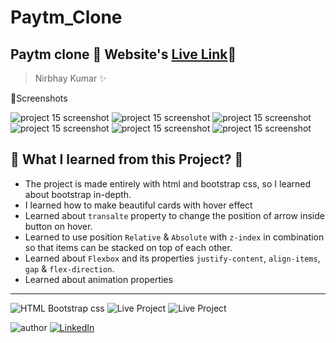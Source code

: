 # Paytm_Clone
## Paytm clone 🚀 Website's [Live Link](https://nirbhaykr.in/Paytm%20Clone/)🔗
>Nirbhay Kumar ✨

📸Screenshots

![project 15 screenshot](./Screenshots/Screenshot(504).png)
![project 15 screenshot](./Screenshots/Screenshot(505).png)
![project 15 screenshot](./Screenshots/Screenshot(506).png)
![project 15 screenshot](./Screenshots/Screenshot(507).png)
![project 15 screenshot](./Screenshots/Screenshot(508).png)
![project 15 screenshot](./Screenshots/Screenshot(509).png)

## 📌 What I learned from this Project? 📝 
- The project is made entirely with html and bootstrap css, so I learned about bootstrap in-depth.
- I learned how to make beautiful cards with hover effect 
- Learned about `transalte` property to change the position of arrow inside button on hover.
- Learned to use position `Relative` & `Absolute` with `z-index` in combination so that items can be stacked on top of each other.
- Learned about `Flexbox` and its properties `justify-content`, `align-items`, `gap` & `flex-direction`.
- Learned about animation properties

---

![HTML Bootstrap css](https://img.shields.io/badge/HTML-BOOTSTRAP--CSS-orange)
![Live Project](https://img.shields.io/badge/Responsive-yes-ecff19)
![Live Project](https://img.shields.io/badge/Deployed-yes-38B2AC)


![author](https://img.shields.io/badge/author-Nirbhay--Kumar-blue)
[![LinkedIn](https://img.shields.io/badge/LinkedIn-Connect-blue)](https://www.linkedin.com/in/https://www.linkedin.com/in/nirbhaykrmuj/)

